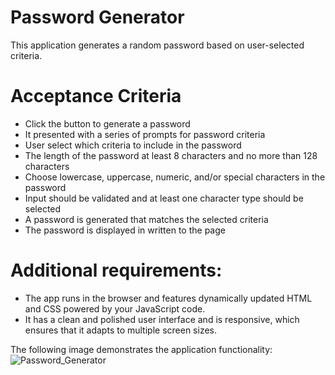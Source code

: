 # Password Generator

This application generates a random password based on user-selected criteria. 

# Acceptance Criteria

- Click the button to generate a password
- It presented with a series of prompts for password criteria
- User select which criteria to include in the password
- The length of the password at least 8 characters and no more than 128 characters
- Choose lowercase, uppercase, numeric, and/or special characters in the password
- Input should be validated and at least one character type should be selected
- A password is generated that matches the selected criteria
- The password is displayed in written to the page

# Additional requirements:
- The app runs in the browser and features dynamically updated HTML and CSS powered by your JavaScript code.
- It has a clean and polished user interface and is responsive, which ensures that it adapts to multiple screen sizes.


The following image demonstrates the application functionality:
![Password_Generator](https://user-images.githubusercontent.com/99554262/158098459-73a7c9f8-902b-4997-92cf-ac5514cef65d.jpg)
